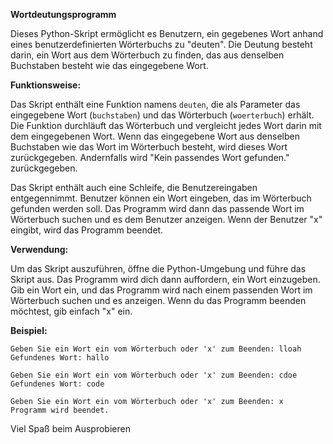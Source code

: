 **Wortdeutungsprogramm**

Dieses Python-Skript ermöglicht es Benutzern, ein gegebenes Wort anhand eines benutzerdefinierten Wörterbuchs zu "deuten". Die Deutung besteht darin, ein Wort aus dem Wörterbuch zu finden, das aus denselben Buchstaben besteht wie das eingegebene Wort.

**Funktionsweise:**

Das Skript enthält eine Funktion namens `deuten`, die als Parameter das eingegebene Wort (`buchstaben`) und das Wörterbuch (`woerterbuch`) erhält. Die Funktion durchläuft das Wörterbuch und vergleicht jedes Wort darin mit dem eingegebenen Wort. Wenn das eingegebene Wort aus denselben Buchstaben wie das Wort im Wörterbuch besteht, wird dieses Wort zurückgegeben. Andernfalls wird "Kein passendes Wort gefunden." zurückgegeben.

Das Skript enthält auch eine Schleife, die Benutzereingaben entgegennimmt. Benutzer können ein Wort eingeben, das im Wörterbuch gefunden werden soll. Das Programm wird dann das passende Wort im Wörterbuch suchen und es dem Benutzer anzeigen. Wenn der Benutzer "x" eingibt, wird das Programm beendet.

**Verwendung:**

Um das Skript auszuführen, öffne die Python-Umgebung und führe das Skript aus. Das Programm wird dich dann auffordern, ein Wort einzugeben. Gib ein Wort ein, und das Programm wird nach einem passenden Wort im Wörterbuch suchen und es anzeigen. Wenn du das Programm beenden möchtest, gib einfach "x" ein.

**Beispiel:**

```
Geben Sie ein Wort ein vom Wörterbuch oder 'x' zum Beenden: lloah
Gefundenes Wort: hallo

Geben Sie ein Wort ein vom Wörterbuch oder 'x' zum Beenden: cdoe
Gefundenes Wort: code

Geben Sie ein Wort ein vom Wörterbuch oder 'x' zum Beenden: x
Programm wird beendet.
```

Viel Spaß beim Ausprobieren
